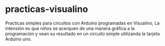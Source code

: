 # practicas-visualino
Practicas simples para circuitos con Arduino programadas en Visualino,
La intensión es que niños se acerquen de una manera gráfica a la programación 
y vean su resultado en un circuito simple utilizanda la tarjeta Arduino uno.
